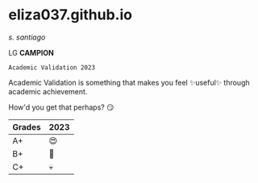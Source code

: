 # eliza037.github.io

*s. santiago*

LG **CAMPION**


`Academic Validation 2023`

Academic Validation is something that makes you feel ✨useful✨ through academic achievement. 

How'd you get that perhaps? 😏





| Grades | 2023 |
| ----------- | ----------- |
| A+ | 😍 |
| B+ | 🤔 |
| C+ | 💀 |



